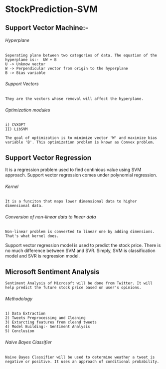 # StockPrediction-SVM

## Support Vector Machine:-

###### Hyperplane
    Seperating plane between two categories of data. The equation of the hyperplane is:-  UW + B
    U -> Unknow vector
    W -> Perpendicular vector from origin to the hyperplane
    B -> Bias variable
    
###### Support Vectors
    They are the vectors whose removal will affect the hyperplane.
    
###### Optimization modules
    i) CVXOPT
    II) LibSVM
    
    The goal of optimization is to minimize vector 'W' and maximize bias variable 'B'. This optimization problem is known as Convex problem.
    
## Support Vector Regression

It is a regression problem used to find continious value using SVM approach. Support vector regression comes under polynomial regression. 

###### Kernel
    It is a funciton that maps lower dimensional data to higher dimensional data.
    
###### Conversion of non-linear data to linear data
    Non-linear problem is converted to linear one by adding dimensions. That's what kernel does. 
    
Support vector regression model is used to predict the stock price. There is no much difference between SVM and SVR. Simply, SVM is classification model and SVR is regreesion model. 

## Microsoft Sentiment Analysis
    Sentiment Analysis of Microsoft will be done from Twitter. It will help predict the future stock price based on user's opinions.
    
###### Methodology
    1) Data Extraction
    2) Tweets Preprocessing and Cleaning
    3) Extarcting features from cleand tweets
    4) Model Building:- Sentiment Analysis
    5) Conclusion

###### Naive Bayes Classifier

    Naive Bayes Classifier will be used to determine weather a tweet is negative or positive. It uses an approach of conditional probability. 
    
    
